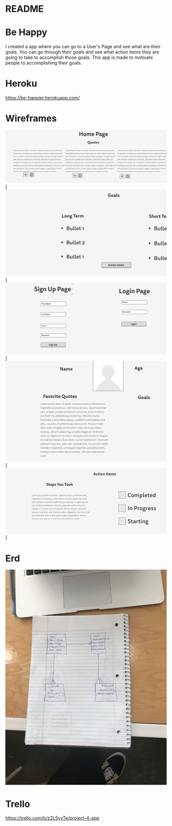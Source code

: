 # README

# Be Happy 
I created a app where you can go to a User's Page and see what are their goals. You can go through their goals and see what action items they are going to take to accomplish those goals. This app is made to motivate people to accomplishing their goals. 
# Heroku
https://be-happier.herokuapp.com/


# Wireframes
![./images/Quotes.png](./images/Quotes.png)]
![./images/GoalPage.png](./images/GoalPage.png)]
![./images/SignUpPage.png](./images/SignUpPage.png)]
![./images/UserPage.png](./images/UserPage.png)]
![./images/ActionItem.png](./images/ActionItem.png)]


# Erd 
![./images/Erd.jpg](./images/Erd.jpg)

# Trello 
https://trello.com/b/z2L5yyTe/project-4-app
